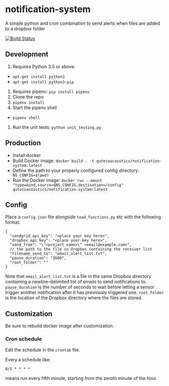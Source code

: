 # notification-system
A simple python and cron combination to send alerts when files are added to a dropbox folder


[![Build Status](https://travis-ci.org/QutEcoacoustics/notification-system.svg?branch=master)](https://travis-ci.org/QutEcoacoustics/notification-system)


## Development

1. Requires Python 3.5 or above.
  - `apt-get install python3`
  - `apt-get install python3-pip`
1. Requires pipenv:
  `pip install pipenv`
1. Clone the repo
1. `pipenv install`
1. Start the pipenv shell
  - `pipenv shell`
1. Run the unit tests: `python unit_testing.py`

## Production

- Install docker
- Build Docker image: `docker build . -t qutecoacoustics/notification-system:latest`
- Define the path to your properly configured config directory:
  ` NS_CONFIG=$(pwd)`
- Run the Docker image: `docker run --mount "type=bind,source=$NS_CONFIG,destination=/config" qutecoacoustics/notification-system:latest`

## Config

Place a `config.json` file alongside `toad_functions.py` etc with the following format:
```
{
  "sendgrid_api_key": "<place your key here>",
  "dropbox_api_key": "<place your key here>",
  "send_from": "\"<project name>\" <email@example.com>",
  // the path to the file in dropbox containing the receiver list
  "filename_send_to": "email_alert_list.txt",
  "pause_duration": "3600",
  "root_folder": ""
}
```

Note that `email_alert_list.txt` is a file in the same Dropbox directory containing a newline-delimited list of emails to send notifications to.
`pause_duration` is the number of seconds to wait before letting a sensor trigger another notification after it has previously triggered one.
`root_folder` is the location of the Dropbox directory where the files are stored.

## Customization

Be sure to rebuild docker image after customization.

### Cron schedule

Edit the schedule in the `crontab` file.

Every a schedule like: 

```
0/5 * * * *
```

means run every fifth minute, starting from the zeroth minute of the hour.